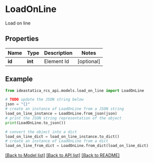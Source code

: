 # LoadOnLine

Load on line

## Properties

Name | Type | Description | Notes
------------ | ------------- | ------------- | -------------
**id** | **int** | Element Id | [optional] 

## Example

```python
from ideastatica_rcs_api.models.load_on_line import LoadOnLine

# TODO update the JSON string below
json = "{}"
# create an instance of LoadOnLine from a JSON string
load_on_line_instance = LoadOnLine.from_json(json)
# print the JSON string representation of the object
print(LoadOnLine.to_json())

# convert the object into a dict
load_on_line_dict = load_on_line_instance.to_dict()
# create an instance of LoadOnLine from a dict
load_on_line_from_dict = LoadOnLine.from_dict(load_on_line_dict)
```
[[Back to Model list]](../README.md#documentation-for-models) [[Back to API list]](../README.md#documentation-for-api-endpoints) [[Back to README]](../README.md)


